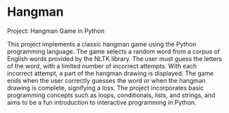 # Hangman
Project: Hangman Game in Python

This project implements a classic hangman game using the Python programming language. The game selects a random word from a corpus of English words provided by the NLTK library. The user must guess the letters of the word, with a limited number of incorrect attempts. With each incorrect attempt, a part of the hangman drawing is displayed. The game ends when the user correctly guesses the word or when the hangman drawing is complete, signifying a loss. The project incorporates basic programming concepts such as loops, conditionals, lists, and strings, and aims to be a fun introduction to interactive programming in Python.
